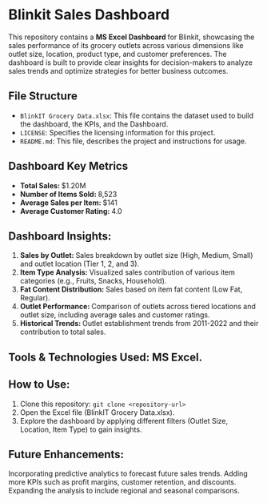 # Blinkit Sales Dashboard 
This repository contains a <b> MS Excel Dashboard </b> for Blinkit, showcasing the sales performance of its grocery outlets across various dimensions like outlet size, location, product type, and customer preferences. The dashboard is built to provide clear insights for decision-makers to analyze sales trends and optimize strategies for better business outcomes.

## File Structure
- `BlinkIT Grocery Data.xlsx`: This file contains the dataset used to build the dashboard, the KPIs, and the Dashboard.
- `LICENSE`: Specifies the licensing information for this project.
- `README.md`: This file, describes the project and instructions for usage.

## Dashboard Key Metrics
- <b> Total Sales: </b> $1.20M
- <b> Number of Items Sold: </b> 8,523
- <b> Average Sales per Item: </b> $141
- <b> Average Customer Rating: </b> 4.0

## Dashboard Insights:
1. <b> Sales by Outlet: </b> Sales breakdown by outlet size (High, Medium, Small) and outlet location (Tier 1, 2, and 3).
2. <b> Item Type Analysis: </b> Visualized sales contribution of various item categories (e.g., Fruits, Snacks, Household).
3. <b> Fat Content Distribution: </b> Sales based on item fat content (Low Fat, Regular).
4. <b> Outlet Performance: </b> Comparison of outlets across tiered locations and outlet size, including average sales and customer ratings.
5. <b> Historical Trends: </b> Outlet establishment trends from 2011-2022 and their contribution to total sales.

## <b> Tools & Technologies Used: </b> MS Excel.

## <b> How to Use: </b>
1. Clone this repository: `git clone <repository-url>`
2. Open the Excel file (BlinkIT Grocery Data.xlsx).
3. Explore the dashboard by applying different filters (Outlet Size, Location, Item Type) to gain insights.

## <b> Future Enhancements: </b>
Incorporating predictive analytics to forecast future sales trends.
Adding more KPIs such as profit margins, customer retention, and discounts.
Expanding the analysis to include regional and seasonal comparisons.

